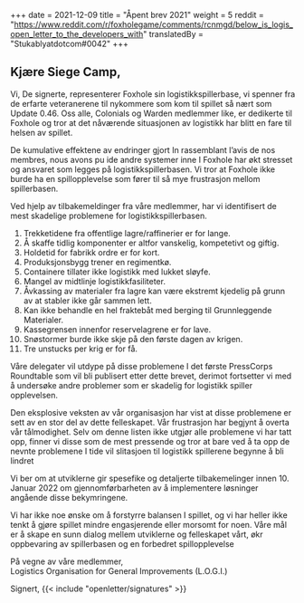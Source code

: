 +++
date = 2021-12-09
title = "Åpent brev 2021"
weight = 5
reddit = "https://www.reddit.com/r/foxholegame/comments/rcnmgd/below_is_logis_open_letter_to_the_developers_with"
translatedBy = "Stukablyatdotcom#0042"
+++
## Kjære Siege Camp,

Vi, De signerte, representerer Foxhole sin logistikkspillerbase, vi spenner fra de erfarte veteranerene til nykommere som kom til spillet så nært som Update 0.46. Oss alle, Colonials og Warden medlemmer like, er dedikerte til Foxhole og tror at det nåværende situasjonen av logistikk har blitt en fare til helsen av spillet.

De kumulative effektene av endringer gjort In rassemblant l’avis de nos membres, nous avons pu ide andre systemer inne I Foxhole har økt stresset og ansvaret som legges på logistikkspillerbasen. Vi tror at Foxhole ikke burde ha en spillopplevelse som fører til så mye frustrasjon mellom spillerbasen.

Ved hjelp av tilbakemeldinger fra våre medlemmer, har vi identifisert de mest skadelige problemene for logistikkspillerbasen.

1. Trekketidene fra offentlige lagre/raffinerier er for lange.
2. Å skaffe tidlig komponenter er altfor vanskelig, kompetetivt og giftig. 
3. Holdetid for fabrikk ordre er for kort.
4. Produksjonsbygg trener en regimentkø.
5. Containere tillater ikke logistikk med lukket sløyfe.
6. Mangel av midtlinje logistikkfasiliteter.
7. Åvkassing av materialer fra lagre kan være ekstremt kjedelig på grunn av at stabler ikke går sammen lett.
8. Kan ikke behandle en hel fraktebåt med berging til Grunnleggende Materialer.
9. Kassegrensen innenfor reservelagrene er for lave. 
10. Snøstormer burde ikke skje på den første dagen av krigen.
11. Tre unstucks per krig er for få. 

Våre delegater vil utdype på disse problemene I det første PressCorps Roundtable som vil bli publisert etter dette brevet, derimot fortsetter vi med å undersøke andre problemer som er skadelig for logistikk spiller opplevelsen. 

Den eksplosive veksten av vår organisasjon har vist at disse problemene er sett av en stor del av dette felleskapet. Vår frustrasjon har begjynt å overta vår tålmodighet. Selv om denne listen ikke utgjør alle problemene vi har tatt opp, finner vi disse som de mest pressende og tror at bare ved å ta opp de nevnte problemene I tide vil slitasjoen til logistikk spillerene begynne å bli lindret

Vi ber om at utviklerne gir spesefike og detaljerte tilbakemelinger innen 10. Januar 2022 om gjennomførbarheten av å implementere løsninger angående disse bekymringene.

Vi har ikke noe ønske om å forstyrre balansen I spillet, og vi har heller ikke tenkt å gjøre spillet mindre engasjerende eller morsomt for noen. Våre mål er å skape en sunn dialog mellem utviklerne og felleskapet vårt, økr oppbevaring av spillerbasen og en forbedret spillopplevelse

På vegne av våre medlemmer, <br>Logistics Organisation for General Improvements (L.O.G.I.)

Signert, {{< include "openletter/signatures" >}}